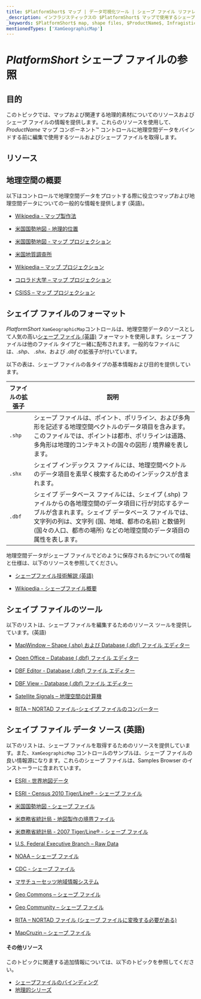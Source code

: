 ```yaml
---
title: $PlatformShort$ マップ | データ可視化ツール | シェープ ファイル リファレンス | シェープ ファイルの編集 | インフラジスティックス
_description: インフラジスティックスの $PlatformShort$ マップで使用するシェープ ファイル形式について説明します。$ProductName$ マップ チュートリアルを是非お試しください!
_keywords: $PlatformShort$ map, shape files, $ProductName$, Infragistics, shape editing, $PlatformShort$ マップ, シェープ ファイル, シェイプの編集, インフラジスティックス
mentionedTypes: ['XamGeographicMap']
---
```


# $PlatformShort$ シェープ ファイルの参照

## 目的

このトピックでは、マップおよび関連する地理的素材についてのリソースおよびシェープ ファイルの情報を提供します。これらのリソースを使用して、$ProductName$ マップ コンポーネント™ コントロールに地理空間データをバインドする前に編集で使用するツールおよびシェープ ファイルを取得します。

## リソース

## 地理空間の概要

以下はコントロールで地理空間データをプロットする際に役立つマップおよび地理空間データについての一般的な情報を提供します (英語)。

* [Wikipedia - マップ製作法](http://en.wikipedia.org/wiki/Cartography)

* [米国国勢地図 - 地理的位置](http://nationalatlas.gov/articles/mapping/a_latlong.html)

* [米国国勢地図 - マップ プロジェクション](http://nationalatlas.gov/articles/mapping/a_projections.html)

* [米国地質調査所](http://www.usgs.gov/)

* [Wikipedia – マップ プロジェクション](http://en.wikipedia.org/wiki/Map_projection)

* [コロラド大学 – マップ プロジェクション](http://www.colorado.edu/geography/gcraft/notes/mapproj/mapproj_f.html)

* [CSISS – マップ プロジェクション](http://www.csiss.org/map-projections/index.html)

## シェイプ ファイルのフォーマット

$PlatformShort$ `XamGeographicMap`コントロールは、地理空間データのソースとして人気の高い[シェープ ファイル (英語)](http://en.wikipedia.org/wiki/Shapefile#Overview) フォーマットを使用します。シェープ ファイルは他のファイル タイプと一緒に配布されます。一般的なファイルには、*.shp*、 *.shx*、および *.dbf* の拡張子が付いています。

以下の表は、シェープ ファイルの各タイプの基本情報および目的を提供しています。

ファイルの拡張子 | 説明
---------------|------------
`.shp` | シェープ ファイルは、ポイント、ポリライン、および多角形を記述する地理空間ベクトルのデータ項目を含みます。このファイルでは、ポイントは都市、ポリラインは道路、多角形は地理的コンテキストの国々の図形 / 境界線を表します。
`.shx` | シェイプ インデックス ファイルには、地理空間ベクトルのデータ項目を素早く検索するためのインデックスが含まれます。
`.dbf` | シェイプ データベース ファイルには、シェイプ (.shp) ファイルからの各地理空間のデータ項目に行が対応するテーブルが含まれます。シェイプ データベース ファイルでは、文字列の列は、文字列 (国、地域、都市の名前) と数値列 (国々の人口、都市の場所) などの地理空間のデータ項目の属性を表します。



地理空間データがシェープ ファイルでどのように保存されるかについての情報と仕様は、以下のリソースを参照してください。

* [シェープファイル技術解説 (英語)](http://www.esri.com/library/whitepapers/pdfs/shapefile.pdf)

* [Wikipedia - シェープファイル概要](http://ja.wikipedia.org/wiki/シェープファイル#概要)

## シェイプ ファイルのツール

以下のリストは、シェープ ファイルを編集するためのリソース ツールを提供しています。(英語)

* [MapWindow – Shape (.shp) および Database (.dbf) ファイル エディター](http://www.mapwindow.org/)

* [Open Office – Database (.dbf) ファイル エディター](http://openoffice.org/)

* [DBF Editor - Database (.dbf) ファイル エディター](http://dbfeditor.com/)

* [DBF View - Database (.dbf) ファイル エディター](http://dbfview.com/view-dbf-file.html)

* [Satellite Signals – 地理空間の計算機](http://www.satsig.net/degrees-minutes-seconds-calculator.htm)

* [RITA – NORTAD ファイル-シェイプ ファイルのコンバーター](http://www.bts.gov/publications/north_american_transportation_atlas_data/html/data_converter.html)

## シェイプ ファイル データ ソース (英語)

以下のリストは、シェープ ファイルを取得するためのリソースを提供しています。また、`XamGeographicMap` コントロールのサンプルは、シェープ ファイルの良い情報源になります。これらのシェープ ファイルは、Samples Browser のインストーラーに含まれています。

* [ESRI - 世界地図データ](http://www.esri.com/data/download/basemap/index.html)

* [ESRI - Census 2010 Tiger/Line® - シェープ ファイル](http://www.census.gov/geo/www/tiger/tgrshp2010/tgrshp2010.html)

* [米国国勢地図 - シェープ ファイル](http://www.nationalatlas.gov/atlasftp.html)

* [米商務省統計局 - 地図製作の境界ファイル](http://www.census.gov/geo/www/cob/index.html)

* [米商務省統計局 - 2007 Tiger/Line® - シェープ ファイル](http://www.census.gov/cgi-bin/geo/shapefiles/national-files)

* [U.S. Federal Executive Branch – Raw Data](https://explore.data.gov/catalog/raw/)

* [NOAA – シェープ ファイル](http://www.nws.noaa.gov/geodata/)

* [CDC - シェープ ファイル](http://wwwn.cdc.gov/epiinfo/script/shapefiles.aspx)

* [マサチューセッツ地域情報システム](http://www.mass.gov/mgis/massgis.htm)

* [Geo Commons – シェープ ファイル](http://geocommons.com/searches?query=shapefiles)

* [Geo Community – シェープ ファイル](http://data.geocomm.com/catalog/)

* [RITA – NORTAD ファイル (シェープ ファイルに変換する必要がある)](http://www.bts.gov/publications/north_american_transportation_atlas_data/)

* [MapCruzin – シェープ ファイル](http://www.mapcruzin.com/download-free-arcgis-shapefiles.htm)


#### その他リソース



このトピックに関連する追加情報については、以下のトピックを参照してください。

 * [シェープファイルのバインディング](geo-map-binding-shp-file.md)
 * [地理的シリーズ](geo-map-type-series.md)